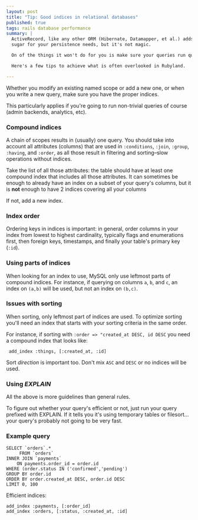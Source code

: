 ```yaml
---
layout: post
title: "Tip: Good indices in relational databases"
published: true
tags: rails database performance
summary: |
  ActiveRecord, like any other ORM (Hibernate, Datamapper, et al.) adds lots of
  sugar for your persistence needs, but it's not magic.

  On of the things it won't do for you is make sure your queries run quickly.

  Here's a few tips to achieve what is often overlooked in Rubyland.

---
```


Whether you modify an existing named scope or add a new one, or when you write a new query, make sure you have the proper indices.

This particularly applies if you're going to run non-trivial queries of course (admin backends, analytics, etc).


### Compound indices

A chain of scopes results in (usually) one query. You should take into account all attributes (columns) that are used in `:conditions`, `:join`, `:group`, `:having`, and `:order`, as all those result in filtering and sorting–slow operations without indices.

Take the list of all those attributes: the table should have at least one compound index that includes all those attributes.
It can sometimes be enough to already have an index on a subset of your query's columns, but it is **not** enough to have 2 indices covering all your columns

If not, add a new index.


### Index order

Ordering keys in indices is important: in general, order columns in your index from lowest to highest cardinality, typically flags and enumerations first, then foreign keys, timestamps, and finally your table's primary key (`:id`).


### Using parts of indices

When looking for an index to use, MySQL only use leftmost parts of compound indices. For instance, if querying on columns `a`, `b`, and `c`, an index on `(a,b)` will be used, but not an index on `(b,c)`.


### Issues with sorting

When sorting, only leftmost part of indices are used. To optimize sorting you'll need an index that starts with your sorting criteria in the same order.

For instance, if sorting with `:order => "created_at DESC, id DESC` you need a compound index that looks like:

     add_index :things, [:created_at, :id]

Sort *direction* is important too. Don't mix `ASC` and `DESC` or no indices will be used.


### Using *EXPLAIN*

All the above is more guidelines than general rules.

To figure out whether your query's efficient or not, just run your query prefixed with EXPLAIN.
If it tells you it's using temporary tables or filesort... your query's probably not going to be very fast.


### Example query

    SELECT `orders`.*
         FROM `orders`
    INNER JOIN `payments`
        ON payments.order_id = order.id
    WHERE (order.status IN ('confirmed','pending')
    GROUP BY order.id
    ORDER BY order.created_at DESC, order.id DESC
    LIMIT 0, 100

Efficient indices:

    add_index :payments, [:order_id]
    add_index :orders, [:status, :created_at, :id]
